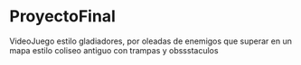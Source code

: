 # ProyectoFinal
VideoJuego estilo gladiadores, por oleadas de enemigos que superar en un mapa estilo coliseo antiguo con trampas  y obssstaculos
